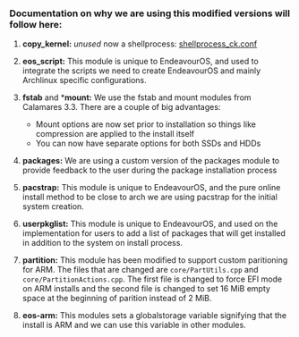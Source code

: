 ### Documentation on why we are using this modified versions will follow here:


1. **copy_kernel:** *unused* now a shellprocess: [shellprocess_ck.conf](https://github.com/endeavouros-team/EndeavourOS-calamares/blob/main/calamares/modules/shellprocess_ck.conf)

2. **eos_script:** This module is unique to EndeavourOS, and used to integrate the scripts we need to create EndeavourOS and mainly Archlinux specific configurations.

3. **fstab** and ***mount:** We use the fstab and mount modules from Calamares 3.3. There are a couple of big advantages:
   * Mount options are now set prior to installation so things like compression are applied to the install itself
   * You can now have separate options for both SSDs and HDDs

5. **packages:** We are using a custom version of the packages module to provide feedback to the user during the package installation process

6. **pacstrap:** This module is unique to EndeavourOS, and the pure online install method to be close to arch we are using pacstrap for the initial system creation.

7. **userpkglist:** This module is unique to EndeavourOS, and used on the implementation for users to add a list of packages that will get installed in addition to the system on install process. 

8. **partition:** This module has been modified to support custom paritioning for ARM. The files that are changed are `core/PartUtils.cpp` and `core/PartitionActions.cpp`. The first file is changed to force EFI mode on ARM installs and the second file is changed to set 16 MiB empty space at the beginning of parition instead of 2 MiB.

9. **eos-arm:** This modules sets a globalstorage variable signifying that the install is ARM and we can use this variable in other modules.
